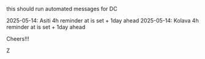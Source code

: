 this should run automated messages for DC

2025-05-14: Asiti 4h reminder at is set + 1day ahead
2025-05-14: Kolava 4h reminder at is set + 1day ahead

Cheers!!!

Z
